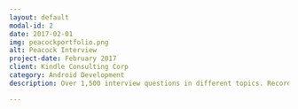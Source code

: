 ```yaml
---
layout: default
modal-id: 2
date: 2017-02-01
img: peacockportfolio.png
alt: Peacock Interview
project-date: February 2017
client: Kindle Consulting Corp
category: Android Development
description: Over 1,500 interview questions in different topics. Record yourself answering these questions, add your own, edit the prep and answer time, and even temporarily disable them. Re-watch these videos in the app and practice those interviews some more! On the Google Play store: https://play.google.com/store/apps/details?id=com.korbkenny.peacockinterview 

---
```


